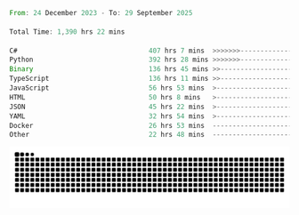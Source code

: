 <!--START_SECTION:waka-->

```rust
From: 24 December 2023 - To: 29 September 2025

Total Time: 1,390 hrs 22 mins

C#                                 407 hrs 7 mins  >>>>>>>------------------   28.81 %
Python                             392 hrs 28 mins >>>>>>>------------------   27.77 %
Binary                             136 hrs 45 mins >>-----------------------   09.68 %
TypeScript                         136 hrs 11 mins >>-----------------------   09.64 %
JavaScript                         56 hrs 53 mins  >------------------------   04.03 %
HTML                               50 hrs 8 mins   >------------------------   03.55 %
JSON                               45 hrs 22 mins  >------------------------   03.21 %
YAML                               32 hrs 54 mins  >------------------------   02.33 %
Docker                             26 hrs 53 mins  -------------------------   01.90 %
Other                              22 hrs 48 mins  -------------------------   01.61 %
```

<!--END_SECTION:waka-->


<picture>
  <source media="(prefers-color-scheme: dark)" srcset="https://raw.githubusercontent.com/jeerawut97/jeerawut97/output/github-contribution-grid-snake.svg">
  <img alt="github contribution grid snake animation" src="https://raw.githubusercontent.com/jeerawut97/jeerawut97/output/github-contribution-grid-snake.svg">
</picture>
